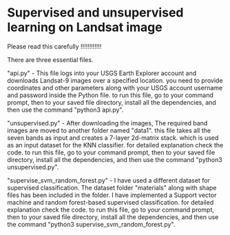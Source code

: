 # Supervised and unsupervised learning on Landsat image
Please read this carefully !!!!!!!!!!!!

There are three essential files.

"api.py" - This file logs into your USGS Earth Explorer account and downloads Landsat-9 images over a specified location. you need to provide coordinates and other parameters along with your USGS account username and password inside the Python file. to run this file, go to your command prompt, then to your saved file directory, install all the dependencies, and then use the command "python3 api.py".

"unsupervised.py" - After downloading the images, The required band images are moved to another folder named "data1". this file takes all the seven bands as input and creates a 7-layer 2d-matrix stack. which is used as an input dataset for the KNN classifier. for detailed explanation check the code. to run this file, go to your command prompt, then to your saved file directory, install all the dependencies, and then use the command "python3 unsupervised.py".

"supervise_svm_random_forest.py" - I have used a different dataset for supervised classification. The dataset folder "materials" along with shape files has been included in the folder. I have implemented a Support vector machine and random forest-based supervised classification. for detailed explanation check the code. to run this file, go to your command prompt, then to your saved file directory, install all the dependencies, and then use the command "python3 supervise_svm_random_forest.py".
